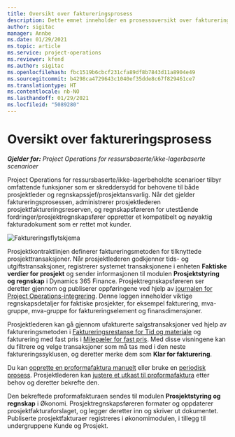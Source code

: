 ```yaml
---
title: Oversikt over faktureringsprosess
description: Dette emnet inneholder en prosessoversikt over fakturering i Project Operations for ressursbaserte eller ikke-lagerbaserte scenarioer.
author: sigitac
manager: Annbe
ms.date: 01/29/2021
ms.topic: article
ms.service: project-operations
ms.reviewer: kfend
ms.author: sigitac
ms.openlocfilehash: fbc1519b6cbcf231cfa89df8b7843d11a8904e49
ms.sourcegitcommit: b4298ca4729643c1040ef35dde8c67f829461ce7
ms.translationtype: HT
ms.contentlocale: nb-NO
ms.lasthandoff: 01/29/2021
ms.locfileid: "5089280"
---
```

# <a name="invoicing-process-overview"></a>Oversikt over faktureringsprosess

_**Gjelder for:** Project Operations for ressursbaserte/ikke-lagerbaserte scenarioer_

Project Operations for ressursbaserte/ikke-lagerbeholdte scenarioer tilbyr omfattende funksjoner som er skreddersydd for behovene til både prosjektleder og regnskapssjef/prosjektansvarlig. Når det gjelder faktureringsprosessen, administrerer prosjektlederen prosjektfaktureringsreserven, og regnskapsføreren for utestående fordringer/prosjektregnskapsfører oppretter et kompatibelt og nøyaktig fakturadokument som er rettet mot kunder.

![Faktureringsflytskjema](./media/invoicing-flow.png)

Prosjektkontraktlinjen definerer faktureringsmetoden for tilknyttede prosjekttransaksjoner. Når prosjektlederen godkjenner tids- og utgiftstransaksjoner, registrerer systemet transaksjonene i enheten **Faktiske verdier for prosjekt** og sender informasjonen til modulen **Prosjektstyring og regnskap** i Dynamics 365 Finance. Prosjektregnskapsføreren ser deretter gjennom og publiserer oppføringene ved hjelp av [journalen for Project Operations-integrering](../project-accounting/project-operations-integration-journal.md). Denne loggen inneholder viktige regnskapsdetaljer for faktiske prosjekter, for eksempel fakturering, mva-gruppe, mva-gruppe for faktureringselement og finansdimensjoner.

Prosjektlederen kan gå gjennom ufakturerte salgstransaksjoner ved hjelp av faktureringsmetoden i [Faktureringsrestanse for Tid og materiale](../proforma-invoicing/manage-billing-backlog.md#time-and-material-billing-backlog) og fakturering med fast pris i [Milepæler for fast pris](../proforma-invoicing/manage-billing-backlog.md#fixed-price-milestones). Med disse visningene kan du filtrere og velge transaksjoner som må tas med i den neste faktureringssyklusen, og deretter merke dem som **Klar for fakturering**.

Du kan [opprette en proformafaktura manuelt](../proforma-invoicing/create-manual-proforma-invoice.md) eller bruke en [periodisk prosess](../proforma-invoicing/configure-automated-invoice-creation.md). Prosjektlederen kan [justere et utkast til proformafaktura](../proforma-invoicing/manage-proforma-invoice.md) etter behov og deretter bekrefte den.

Den bekreftede proformafakturaen sendes til modulen **Prosjektstyring og regnskap** i Økonomi. Prosjektregnskapsføreren formater og oppdaterer prosjektfakturaforslaget, og legger deretter inn og skriver ut dokumentet. Publiserte prosjektfakturaer registreres i økonomimodulen, i tillegg til undergruppene Kunde og Prosjekt.
